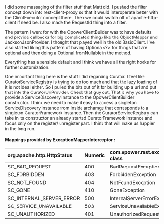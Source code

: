 I did some massaging of the filter stuff that Matt did. I pushed the filter concept down into rest-client-proxy so that it 
would interoperate better with the ClientExecutor concept there. Then we could switch off of apache-http-client if need be.
I also made the RequestId thing into a filter. 

The pattern I went for with the OpowerClientBuilder was to have defaults and provide callbacks for big complicated things
like the ObjectMapper and JacksonJsonProvider. I thought that played well in the old BasicClient. I've also started liking
this pattern of having Optional<?> for things that are optional and then doing a Optional.fromNullable in the method.

Everything has a sensible default and I think we have all the right hooks for further customization.


One important thing here is the stuff I did regarding Curator. I feel like CuratorServiceRegistry is trying to do too much
and that the lazy loading of it is not ideal either. So I pulled the bits out of it for building up a url and put that into
the CuratorUriProvider. Check that guy out. That is why you have to provide a ServiceDiscovery instance to the 
OpowerClientBuilder constructor. I think we need to make it easy to access a singleton ServiceDiscovery instance from inside archamge
that corresponds to a singleton CuratorFramework instance. Then the CuratorServiceRegistry can take in its constructor an
already started CuratorFramework instance and focus only on the register/ unregister part. I think that will make us happier
in the long run.


#### Mappings provided by ExceptionMapperInterceptor :

| org.apache.http.HttpStatus | Numeric | com.opower.rest.exception class |
|:---------------------------|:--------|:----------|
| SC_BAD_REQUEST | 400 | BadRequestException |
| SC_FORBIDDEN   | 403 | ForbiddenException |
| SC_NOT_FOUND   | 404 | NotFoundException |
| SC_GONE        | 410 | GoneException |
| SC_INTERNAL_SERVER_ERROR | 500 | InternalServerErrorException |
| SC_SERVICE_UNAVAILABLE | 503 | ServiceUnavailableException |
| SC_UNAUTHORIZED | 401 | UnauthorizedRequestException |

